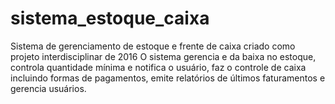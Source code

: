 # sistema_estoque_caixa
Sistema de gerenciamento de estoque e frente de caixa criado como projeto interdisciplinar de 2016
O sistema gerencia e da baixa no estoque, controla quantidade mínima e notifica o usuário, faz o controle de caixa incluindo
formas de pagamentos, emite relatórios de últimos faturamentos e gerencia usuários.
